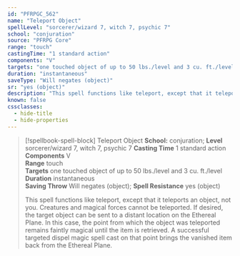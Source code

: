 ```yaml
---
id: "PFRPGC_562"
name: "Teleport Object"
spellLevel: "sorcerer/wizard 7, witch 7, psychic 7"
school: "conjuration"
source: "PFRPG Core"
range: "touch"
castingTime: "1 standard action"
components: "V"
targets: "one touched object of up to 50 lbs./level and 3 cu. ft./level"
duration: "instantaneous"
saveType: "Will negates (object)"
sr: "yes (object)"
description: "This spell functions like teleport, except that it teleports an object, not you. Creatures and magical forces cannot be teleported.  If desired, the target object can be sent to a distant location on the Ethereal Plane. In this case, the point from which the object was teleported remains faintly magical until the item is retrieved. A successful targeted dispel magic spell cast on that point brings the vanished item back from the Ethereal Plane."
known: false
cssclasses:
  - hide-title
  - hide-properties
---
```


> [!spellbook-spell-block] Teleport Object
> **School:** conjuration; **Level** sorcerer/wizard 7, witch 7, psychic 7
> **Casting Time** 1 standard action  
> **Components** V  
> **Range** touch  
> **Targets** one touched object of up to 50 lbs./level and 3 cu. ft./level  
> **Duration** instantaneous  
> **Saving Throw** Will negates (object); **Spell Resistance** yes (object)
> 
> This spell functions like teleport, except that it teleports an object, not you. Creatures and magical forces cannot be teleported.  If desired, the target object can be sent to a distant location on the Ethereal Plane. In this case, the point from which the object was teleported remains faintly magical until the item is retrieved. A successful targeted dispel magic spell cast on that point brings the vanished item back from the Ethereal Plane.
